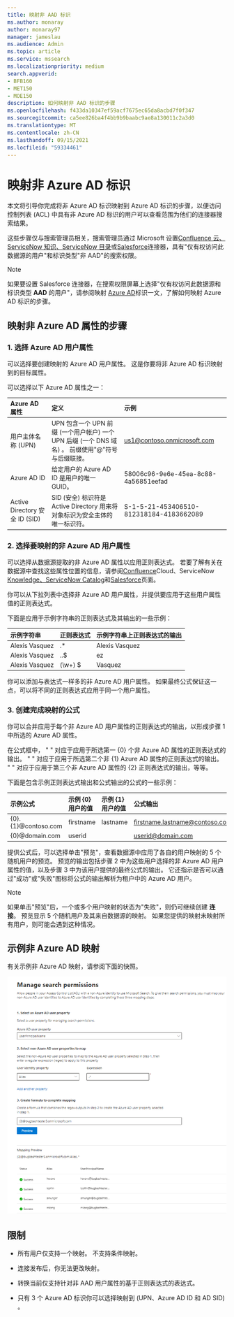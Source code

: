 ```yaml
---
title: 映射非 AAD 标识
ms.author: monaray
author: monaray97
manager: jameslau
ms.audience: Admin
ms.topic: article
ms.service: mssearch
ms.localizationpriority: medium
search.appverid:
- BFB160
- MET150
- MOE150
description: 如何映射非 AAD 标识的步骤
ms.openlocfilehash: f433da10347ef59acf7675ec65da8acbd7f0f347
ms.sourcegitcommit: ca5ee826ba4f4bb9b9baabc9ae8a130011c2a3d0
ms.translationtype: MT
ms.contentlocale: zh-CN
ms.lasthandoff: 09/15/2021
ms.locfileid: "59334461"
---
```

# <a name="map-your-non-azure-ad-identities"></a>映射非 Azure AD 标识  

本文将引导你完成将非 Azure AD 标识映射到 Azure AD 标识的步骤，以便访问控制列表 (ACL) 中具有非 Azure AD 标识的用户可以查看范围为他们的连接器搜索结果。

这些步骤仅与搜索管理员相关，搜索管理员通过 Microsoft 设置[Confluence 云](confluence-cloud-connector.md)[、ServiceNow 知识](servicenow-knowledge-connector.md)[、ServiceNow 目录](servicenow-catalog-connector.md)或[Salesforce](salesforce-connector.md)连接器，具有"仅有权访问此数据源的用户"和标识类型"非 AAD"的搜索权限。

>[!NOTE]
>如果要设置 Salesforce 连接器，在搜索权限屏幕上选择"仅有权访问此数据源和标识类型 **AAD** 的用户"，请参阅映射 [Azure AD](map-aad.md)标识一文，了解如何映射 Azure AD 标识的步骤。  

## <a name="steps-for-mapping-your-non-azure-ad-properties"></a>映射非 Azure AD 属性的步骤

### <a name="1-select-an-azure-ad-user-property"></a>1. 选择 Azure AD 用户属性  

可以选择要创建映射的 Azure AD 用户属性。 这是你要将非 Azure AD 标识映射到的目标属性。  

可以选择以下 Azure AD 属性之一：

| Azure AD 属性    | 定义           | 示例         |
| :------------------- | :------------------- |:--------------- |
| 用户主体名称 (UPN)  | UPN 包含一个 UPN 前缀 (一个用户帐户) 一个 UPN 后缀 (一个 DNS 域名) 。 前缀使用"@"符号与后缀联接。 | us1@contoso.onmicrosoft.com |
| Azure AD ID                 | 给定用户的 Azure AD ID 是用户的唯一 GUID。                 | 58006c96-9e6e-45ea-8c88-4a56851eefad            |
| Active Directory 安全 ID (SID)                   | SID (安全) 标识符是 Active Directory 用来将对象标识为安全主体的唯一标识符。                  | S-1-5-21-453406510-812318184-4183662089             |

### <a name="2-select-non-azure-ad-user-properties-to-map"></a>2. 选择要映射的非 Azure AD 用户属性

可以选择从数据源提取的非 Azure AD 属性以应用正则表达式。 若要了解有关在数据源中查找这些属性位置的信息，请参阅[Confluence](confluence-cloud-connector.md)Cloud、ServiceNow [Knowledge、ServiceNow Catalog](servicenow-catalog-connector.md)和[Salesforce](salesforce-connector.md)页面。 [](servicenow-knowledge-connector.md)  

你可以从下拉列表中选择非 Azure AD 用户属性，并提供要应用于这些用户属性值的正则表达式。

下面是应用于示例字符串的正则表达式及其输出的一些示例： 

| 示例字符串                  | 正则表达式                 | 示例字符串上正则表达式的输出           |
| :------------------- | :------------------- |:---------------|
| Alexis Vasquez  | .* | Alexis Vasquez |
| Alexis Vasquez                 | ..$                 | ez            |
| Alexis Vasquez                  |  (\w+) $                  | Vasquez             |

你可以添加与表达式一样多的非 Azure AD 用户属性。 如果最终公式保证这一点，可以将不同的正则表达式应用于同一个用户属性。  

### <a name="3-create-formula-to-complete-mapping"></a>3. 创建完成映射的公式

你可以合并应用于每个非 Azure AD 用户属性的正则表达式的输出，以形成步骤 1 中所选的 Azure AD 属性。

在公式框中， " " 对应于应用于所选第一 {0} 个非 Azure  AD 属性的正则表达式的输出。 " " 对应于应用于所选第二个非 {1} Azure  AD 属性的正则表达式的输出。 " " 对应于应用于第三个非 Azure AD 属性的 {2} 正则表达式的输出，等等。   

下面是包含示例正则表达式输出和公式输出的公式的一些示例： 

| 示例公式                  | 示例 {0} 用户的值                 | 示例 {1} 用户的值           | 公式输出                  |
| :------------------- | :------------------- |:---------------|:---------------|
| {0}.{1}@contoso.com  | firstname | lastname |firstname.lastname@contoso.com
| {0}@domain.com                 | userid                 |             |userid@domain.com

提供公式后，可以选择单击"预览"，查看数据源中应用了各自的用户映射的 5 个随机用户的预览。 预览的输出包括步骤 2 中为这些用户选择的非 Azure AD 用户属性的值，以及步骤 3 中为该用户提供的最终公式的输出。 它还指示是否可以通过"成功"或"失败"图标将公式的输出解析为租户中的 Azure AD 用户。  

>[!NOTE]
>如果单击"预览"后，一个或多个用户映射的状态为"失败"，则仍可继续创建 **连接**。 预览显示 5 个随机用户及其来自数据源的映射。 如果您提供的映射未映射所有用户，则可能会遇到这种情况。

## <a name="sample-non-azure-ad-mapping"></a>示例非 Azure AD 映射

有关示例非 Azure AD 映射，请参阅下面的快照。

![如何填写非 Azure AD 映射页面的示例快照。](media/non-aad-mapping.png)

## <a name="limitations"></a>限制  

- 所有用户仅支持一个映射。 不支持条件映射。  

- 连接发布后，你无法更改映射。  

- 转换当前仅支持针对非 AAD 用户属性的基于正则表达式的表达式。

- 只有 3 个 Azure AD 标识你可以选择映射到 (UPN、Azure AD ID 和 AD SID) 。